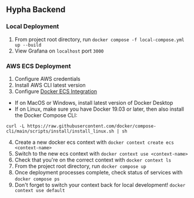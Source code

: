 ## Hypha Backend

### Local Deployment

1. From project root directory, run `docker compose -f local-compose.yml up --build`
2. View Grafana on `localhost` port `3000`

### AWS ECS Deployment

<!-- TODO: Expand AWS and AWS CLI configuration details -->

1. Configure AWS credentials
2. Install AWS CLI latest version
3. Configure [Docker ECS Integration](https://docs.docker.com/cloud/ecs-integration/)

- If on MacOS or Windows, install latest version of Docker Desktop
- If on Linux, make sure you have Docker 19.03 or later, then also install the Docker Compose CLI:

```
curl -L https://raw.githubusercontent.com/docker/compose-cli/main/scripts/install/install_linux.sh | sh
```

4. Create a new docker ecs context with `docker context create ecs <context-name>`
5. Switch to the new ecs context with `docker context use <context-name>`
6. Check that you're on the correct context with `docker context ls`
7. From the project root directory, run `docker compose up`
8. Once deployment processes complete, check status of services with `docker compose ps`
9. Don't forget to switch your context back for local development! `docker context use default`
